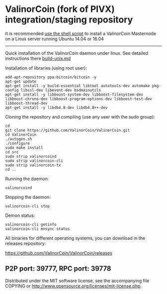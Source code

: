 ValinorCoin (fork of PIVX) integration/staging repository
======================================


It is recommended [use the shell script](https://github.com/lpcproject/lpcinstall) to install a ValinorCoin Masternode on a Linux server running Ubuntu 14.04 or 16.04

***

Quick installation of the ValinorCoin daemon under linux. See detailed instructions there [build-unix.md](build-unix.md)

Installation of libraries (using root user):

    add-apt-repository ppa:bitcoin/bitcoin -y
    apt-get update
    apt-get install -y build-essential libtool autotools-dev automake pkg-config libssl-dev libevent-dev bsdmainutils
    apt-get install -y libboost-system-dev libboost-filesystem-dev libboost-chrono-dev libboost-program-options-dev libboost-test-dev libboost-thread-dev
    apt-get install -y libdb4.8-dev libdb4.8++-dev

Cloning the repository and compiling (use any user with the sudo group):

    cd
    git clone https://github.com/ValinorCoin/ValinorCoin.git
    cd ValinorCoin
    ./autogen.sh
    ./configure
    sudo make install
    cd src
    sudo strip valinorcoind
    sudo strip valinorcoin-cli
    sudo strip valinorcoin-tx
    cd ..

Running the daemon:

    valinorcoind 

Stopping the daemon:

    valinorcoin-cli stop

Demon status:

    valinorcoin-cli getinfo
    valinorcoin-cli mnsync status

All binaries for different operating systems, you can download in the releases repository:

https://github.com/ValinorCoin/ValinorCoin/releases

P2P port: 39777, RPC port: 39778
-
Distributed under the MIT software license, see the accompanying file COPYING or http://www.opensource.org/licenses/mit-license.php.
